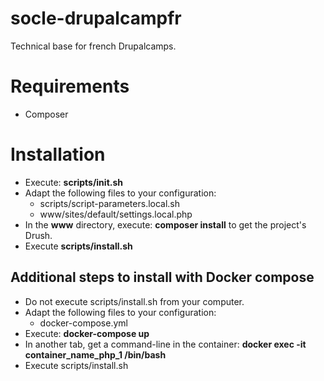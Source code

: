 # socle-drupalcampfr

Technical base for french Drupalcamps.

# Requirements

* Composer

# Installation

* Execute: **scripts/init.sh**
* Adapt the following files to your configuration:
  * scripts/script-parameters.local.sh
  * www/sites/default/settings.local.php
* In the **www** directory, execute: **composer install** to get the project's Drush.
* Execute **scripts/install.sh**

## Additional steps to install with Docker compose

* Do not execute scripts/install.sh from your computer.
* Adapt the following files to your configuration:
  * docker-compose.yml
* Execute: **docker-compose up**
* In another tab, get a command-line in the container: **docker exec -it container_name_php_1 /bin/bash**
* Execute scripts/install.sh
